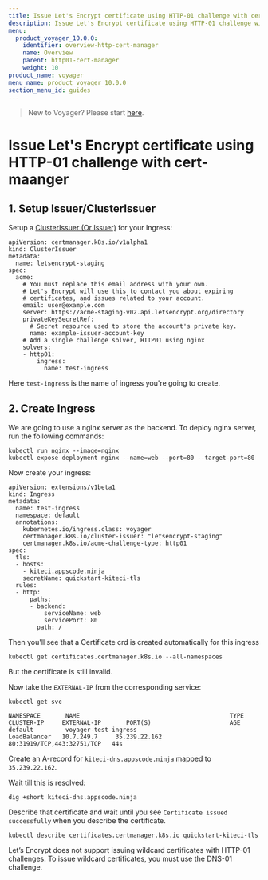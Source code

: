 ```yaml
---
title: Issue Let's Encrypt certificate using HTTP-01 challenge with cert-manager
description: Issue Let's Encrypt certificate using HTTP-01 challenge with cert-manager in Kubernetes
menu:
  product_voyager_10.0.0:
    identifier: overview-http-cert-manager
    name: Overview
    parent: http01-cert-manager
    weight: 10
product_name: voyager
menu_name: product_voyager_10.0.0
section_menu_id: guides
---
```

> New to Voyager? Please start [here](/docs/concepts/overview.md).

# Issue Let's Encrypt certificate using HTTP-01 challenge with cert-maanger

## 1. Setup Issuer/ClusterIssuer

Setup a [ClusterIssuer (Or Issuer)](/docs/guides/cert-manager/get-started.md) for your Ingress:
<!-- https://docs.cert-manager.io/en/latest/tasks/issuers/setup-acme/http01/index.html -->

```
apiVersion: certmanager.k8s.io/v1alpha1
kind: ClusterIssuer
metadata:
  name: letsencrypt-staging
spec:
  acme:
    # You must replace this email address with your own.
    # Let's Encrypt will use this to contact you about expiring
    # certificates, and issues related to your account.
    email: user@example.com
    server: https://acme-staging-v02.api.letsencrypt.org/directory
    privateKeySecretRef:
      # Secret resource used to store the account's private key.
      name: example-issuer-account-key
    # Add a single challenge solver, HTTP01 using nginx
    solvers:
    - http01:
        ingress:
          name: test-ingress
```

Here `test-ingress` is the name of ingress you're going to create.

<!-- ###### IngressClass or IngressName?

If the ingressClass field is specified, cert-manager will create new Ingress resources in order to route traffic to the ‘acmesolver’ pods, which are responsible for responding to ACME challenge validation requests.

If the ‘ingressName’ field is specified, cert-manager will edit the named ingress resource in order to solve HTTP01 challenges. -->

## 2. Create Ingress

We are going to use a nginx server as the backend. To deploy nginx server, run the following commands:
```
kubectl run nginx --image=nginx
kubectl expose deployment nginx --name=web --port=80 --target-port=80
```

Now create your ingress:

```
apiVersion: extensions/v1beta1
kind: Ingress
metadata:
  name: test-ingress
  namespace: default
  annotations:
    kubernetes.io/ingress.class: voyager
    certmanager.k8s.io/cluster-issuer: "letsencrypt-staging"
    certmanager.k8s.io/acme-challenge-type: http01
spec:
  tls:
  - hosts:
    - kiteci.appscode.ninja
    secretName: quickstart-kiteci-tls
  rules:
  - http:
      paths:
      - backend:
          serviceName: web
          servicePort: 80
        path: /
```

Then you'll see that a Certificate crd is created automatically for this ingress

```
kubectl get certificates.certmanager.k8s.io --all-namespaces
```

But the certificate is still invalid.

Now take the `EXTERNAL-IP` from the corresponding service:

```
kubectl get svc
```

```console
NAMESPACE       NAME                                          TYPE           CLUSTER-IP     EXTERNAL-IP       PORT(S)                      AGE
default         voyager-test-ingress                        LoadBalancer   10.7.249.7     35.239.22.162     80:31919/TCP,443:32751/TCP   44s
```

Create an A-record for `kiteci-dns.appscode.ninja` mapped to `35.239.22.162`.

Wait till this is resolved:
```
dig +short kiteci-dns.appscode.ninja
```

Describe that certificate and wait until you see `Certificate issued successfully` when you describe the certificate.


```console
kubectl describe certificates.certmanager.k8s.io quickstart-kiteci-tls
```



Let’s Encrypt does not support issuing wildcard certificates with HTTP-01 challenges. To issue wildcard certificates, you must use the DNS-01 challenge.

<!-- The dnsNames field specifies a list of Subject Alternative Names to be associated with the certificate. If the commonName field is omitted, the first element in the list will be the common name. -->